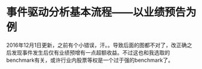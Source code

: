 # 事件驱动分析基本流程——以业绩预告为例

2016年12月1日更新，之前有个小错误，汗。。导致后面的图都不对了，改正确之后发现事件发生后仅有业绩预增有一点超额收益。不过这也和我选取的benchmark有关，或许行业内股票等权是一个过于强的benchmark了。